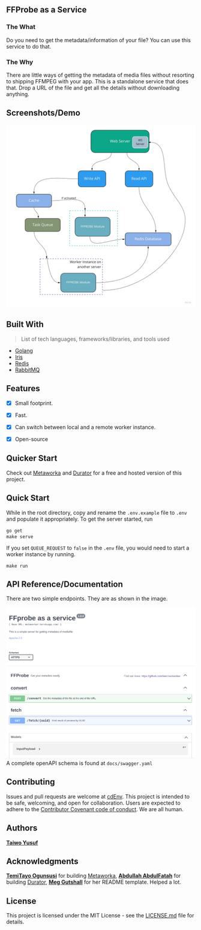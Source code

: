 ## FFProbe as a Service

### The What

Do you need to get the metadata/information of your file? You can use this service to do that.
### The Why

There are little ways of getting the metadata of media files without resorting to shipping FFMPEG with your app. This is a standalone service that does that. Drop a URL of the file and get all the details without downloading anything.


## Screenshots/Demo
 ![Arch](./docs/arch.jpg)

## Built With

>List of tech languages, frameworks/libraries, and tools used

- [Golang](https://go.dev/)
- [Iris](https://github.com/kataras/iris)
- [Redis](https://redis.io/)
- [RabbitMQ](https://www.rabbitmq.com/)

## Features

- [X] Small footprint.
- [X] Fast.
- [X] Can switch between local and a remote worker instance.
- [X] Open-source


## Quicker Start
Check out [Metaworka](https://metaworka.herokuapp.com/) and [Durator](https://durator.web.app/) for a free and hosted version of this project.

## Quick Start
While in the root directory, copy and rename the `.env.example` file to `.env` and populate it appropriately. To get the server started, run
```
go get
make serve
```
If you set `QUEUE_REQUEST` to `false` in the `.env` file, you would need to start a worker instance by running.

```
make run
```



## API Reference/Documentation
There are two simple endpoints. They are as shown in the image.

 ![Arch](./docs/doc.png)
 A complete openAPI schema is found at `docs/swagger.yaml`

## Contributing

Issues and pull requests are welcome at [cdEnv](https://github.com/teezzan/cdEnv). This project is intended to be safe, welcoming, and open for collaboration. Users are expected to adhere to the [Contributor Covenant code of conduct](https://www.contributor-covenant.org/version/2/0/code_of_conduct/). We are all human.

## Authors

**[Taiwo Yusuf](https://github.com/teezzan/)**


## Acknowledgments

**[TemiTayo Ogunsusi](https://www.linkedin.com/in/temitayo-ogunsusi)** for building [Metaworka](https://metaworka.herokuapp.com/),
**[Abdullah AbdulFatah](https://www.linkedin.com/in/abdullah-abdulfatah-125189209/)** for building [Durator](https://durator.web.app/),
**[Meg Gutshall](https://github.com/meg-gutshall/)** for her README template. Helped a lot.

## License
This project is licensed under the MIT License - see the [LICENSE.md](LICENSE.md) file for details.
